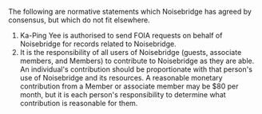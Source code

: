 The following are normative statements which Noisebridge has agreed by consensus, but which do not fit elsewhere.

1. Ka-Ping Yee is authorised to send FOIA requests on behalf of Noisebridge for records related to Noisebridge.
2. It is the responsibility of all users of Noisebridge (guests, associate members, and Members) to contribute to Noisebridge as they are able. An individual's contribution should be proportionate with that person's use of Noisebridge and its resources. A reasonable monetary contribution from a Member or associate member may be $80 per month, but it is each person's responsibility to determine what contribution is reasonable for them. 
